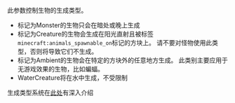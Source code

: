 此参数控制生物的生成类型。

* 标记为Monster的生物只会在暗处或晚上生成
* 标记为Creature的生物会生成在阳光直射且被标签`minecraft:animals_spawnable_on`标记的方块上。 请不要对怪物使用此类型，否则将导致它们不生成。
* 标记为Ambient的生物会在特定的方块外的任意地方生成。 此类别主要应用于无游戏效果的生物，比如蝙蝠。
* WaterCreature将在水中生成，不受限制

生成类型系统在[此处](https://mcreator.net/wiki/mob-spawning-parameters)有深入介绍
